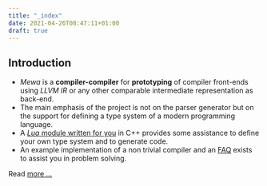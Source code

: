 ```yaml
---
title: "_index"
date: 2021-04-26T08:47:11+01:00
draft: true
---
```


## Introduction
 * _Mewa_ is a **compiler-compiler** for **prototyping** of compiler front-ends using _LLVM IR_ or any other comparable intermediate representation
as back-end.
 * The main emphasis of the project is not on the parser generator but on the support for defining a type system of a modern programming language.
 * A [_Lua_ module written for you](https://github.com/patrickfrey/mewa/blob/master/doc/typedb.md) in C++ provides some assistance to define your own type system and to generate code.
 * An example implementation of a non trivial compiler and an [FAQ](https://github.com/patrickfrey/mewa/blob/master/doc/faq.md) exists to assist you in problem solving.

Read [more ...](about)

